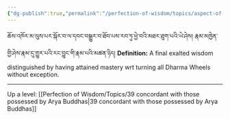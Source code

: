 ```yaml
---
{"dg-publish":true,"permalink":"/perfection-of-wisdom/topics/aspect-of-self-arising/"}
---
```


ཆོས་འཁོར་མ་ལུས་པར་སྐོར་བ་ལ་དབང་བསྒྱུར་བ་ཐོབ་པས་རབ་ཏུ་ཕྱེ་བའི་མཐར་ཐུག་པའི་ཡེ་ཤེས། རྣམ་མཁྱེན་གྱི་ཤེས་རྣམ་དུ་གྱུར་པའི་རང་བྱུང་གི་རྣམ་པའི་མཚན་ཉིད།
**Definition:** A final exalted wisdom distinguished by having attained mastery wrt turning all Dharma Wheels without exception.




---
Up a level: [[Perfection of Wisdom/Topics/39 concordant with those possessed by Arya Buddhas\|39 concordant with those possessed by Arya Buddhas]]